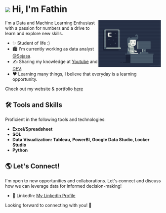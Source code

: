 <h1 class="flex"><img src="https://tva1.sinaimg.cn/large/e6c9d24egy1h1571l0uucg205k05egri.gif" width="32" />&nbsp;Hi, I'm Fathin</h1>

<!--Night Owl image-->
<div>
  <img align="right" width="40%" src="https://github.com/fathinafiff/fathinafiff/blob/main/night-animation.gif">
</div>

I'm a Data and Machine Learning Enthusiast with a passion for numbers and a drive to learn and explore new skills.

- ✨ Student of life :)
- 🏙  I'm currently working as data analyst [@Sejasa](https://sejasa.com).
- ✍ Sharing my knowledge at [Youtube](https://www.youtube.com/@tinapyp) and [DEV](https://sejasa.com).
- ❤ Learning many things, I believe that everyday is a learning opportunity.

Check out my website & portfolio [here](http://fathinafiff.github.io/)

## 🛠️ Tools and Skills

Proficient in the following tools and technologies:

- **Excel/Spreadsheet**
- **SQL**
- **Data Visualization: Tableau, PowerBI, Google Data Studio, Looker Studio**
- **Python**

## 🌎 Let's Connect!

I'm open to new opportunities and collaborations. Let's connect and discuss how we can leverage data for informed decision-making!

- 💼 LinkedIn: [My LinkedIn Profile](https://www.linkedin.com/in/fathinafiff)

Looking forward to connecting with you! 🌟
